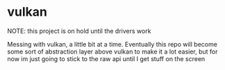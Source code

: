 # vulkan

NOTE: this project is on hold until the drivers work

Messing with vulkan, a little bit at a time.  Eventually this repo will become some sort of abstraction layer above vulkan to make it a lot easier, but for now im just going to stick to the raw api until I get stuff on the screen
